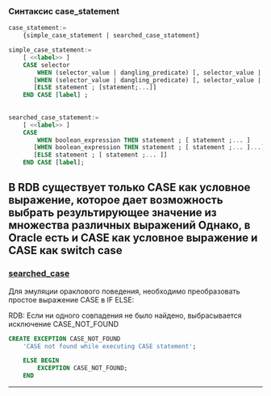 ### Синтаксис case_statement

```sql
case_statement:= 
    {simple_case_statement | searched_case_statement}

simple_case_statement:=
    [ <<label>> ] 
    CASE selector 
        WHEN (selector_value | dangling_predicate) [, selector_value | dangling_predicate ...] THEN statement ; [statement ;...]; 
       [WHEN (selector_value | dangling_predicate) [, selector_value | dangling_predicate ...] THEN statement ; [statement ;...]...]
       [ELSE statement ; [statement;...]] 
    END CASE [label] ;
  
  
searched_case_statement:=
    [ <<label>> ] 
    CASE
        WHEN boolean_expression THEN statement ; [ statement ;... ]
       [WHEN boolean_expression THEN statement ; [ statement ;... ]...]
       [ELSE statement ; [ statement ;... ]]
    END CASE [label];
```

В RDB существует только CASE как условное выражение, которое дает возможность выбрать результирующее значение из множества различных выражений
Однако, в Oracle есть и CASE как условное выражение и CASE как switch case
----------------------------------------------------------------
### [searched_case](searched_case)

Для эмуляции ораклового поведения, необходимо преобразовать простое выражение CASE в IF ELSE:

RDB:
Если ни одного совпадения не было найдено, выбрасывается исключение CASE_NOT_FOUND
```sql
CREATE EXCEPTION CASE_NOT_FOUND
    'CASE not found while executing CASE statement';
```

```sql
	ELSE BEGIN
		EXCEPTION CASE_NOT_FOUND;
	END
```
----------------------------------------------------------------